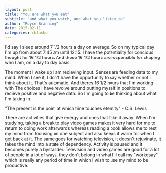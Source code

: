 ```yaml
---
layout: post
title: "You are what you eat"
subtitle: "and what you watch, and what you listen to"
author: "Royce Branning"
date: 2015-02-11 
categories: rbfasho
---
```


I'd say I sleep around 7 1/2 hours a day on average. So on my typical day I'm up from about 7:45 am until 12:15. I have the potentiality for concious thought for 16 1/2 hours. And those 16 1/2 hours are responsible for shaping who I am, on a day to day basis.

The moment I wake up I am recieving input. Senses are feeding data to my mind. When I see it, I don't have the opportunity to say whether or not I think about it. That's automatic. And theres 16 1/2 hours that I'm working with The choices I have revolve around putting myself in positions to recieve positive and negative data. So I'm going to be thinking about what I'm taking in. 




"The present is the point at which time touches eternity" - C.S. Lewis



There are activities that give energy and ones that take it away. When I'm studying, taking a break to play video games makes it very hard for me to return to doing work afterwards whereas reading a book allows me to rest my mind from focusing on one subject and also keeps it warm for when I get back at it. The same goes for watching television, it doesn't rejuvinate, it takes the mind into a state of dependency. Activity is paused and it becomes purely a bystander. Television and video games are good for a lot of people in a lot of ways, they don't belong in what I'll call my "workdsay" which is really any period of time in which I wish to use my mind to be productive. 